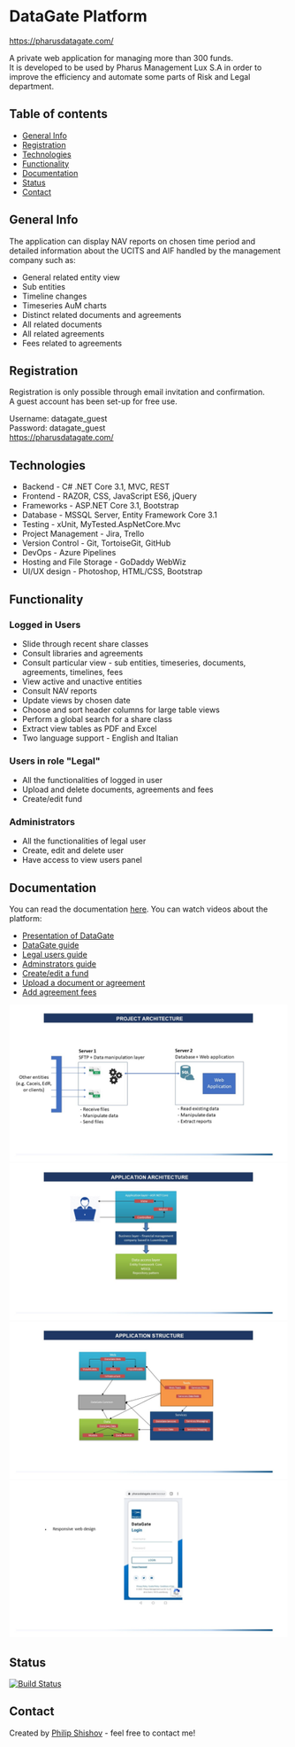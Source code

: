 # DataGate Platform 
https://pharusdatagate.com/ <br />

A private web application for managing more than 300 funds. <br />
It is developed to be used by Pharus Management Lux S.A in order to <br />
improve the efficiency and automate some parts of Risk and Legal department.


## Table of contents
* [General Info](#general-info)
* [Registration](#registration)
* [Technologies](#technologies)
* [Functionality](#functionality)
* [Documentation](#documentation)
* [Status](#status)
* [Contact](#contact)

## General Info

The application can display NAV reports on chosen time period and <br />
detailed information about the UCITS and AIF handled by the management company such as: 
* General related entity view
* Sub entities
* Timeline changes
* Timeseries AuM charts
* Distinct related documents and agreements
* All related documents
* All related agreements
* Fees related to agreements
 
 ## Registration
Registration is only possible through email invitation and confirmation. <br />
A guest account has been set-up for free use. <br />

Username: datagate_guest <br />
Password: datagate_guest <br />
https://pharusdatagate.com/ <br />
 
 ## Technologies
* Backend - C# .NET Core 3.1, MVC, REST
* Frontend - RAZOR, CSS, JavaScript ES6, jQuery
* Frameworks - ASP.NET Core 3.1, Bootstrap
* Database - MSSQL Server, Entity Framework Core 3.1
* Testing - xUnit, MyTested.AspNetCore.Mvc
* Project Management - Jira, Trello
* Version Control - Git, TortoiseGit, GitHub
* DevOps - Azure Pipelines
* Hosting and File Storage - GoDaddy WebWiz
* UI/UX design - Photoshop, HTML/CSS, Bootstrap 

## Functionality 
### Logged in Users
 - Slide through recent share classes
 - Consult libraries and agreements
 - Consult particular view - sub entities, timeseries, documents, agreements, timelines, fees
 - View active and unactive entities
 - Consult NAV reports
 - Update views by chosen date
 - Choose and sort header columns for large table views
 - Perform a global search for a share class
 - Extract view tables as PDF and Excel
 - Two language support - English and Italian
 ### Users in role "Legal"
  - All the functionalities of logged in user
  - Upload and delete documents, agreements and fees
  - Create/edit fund
 ### Administrators
 - All the functionalities of legal user
 - Create, edit and delete user
 - Have access to view users panel

## Documentation
You can read the documentation [here]().
You can watch videos about the platform:
* [Presentation of DataGate]()
* [DataGate guide]()
* [Legal users guide]()
* [Adminstrators guide]()
* [Create/edit a fund]()
* [Upload a document or agreement]()
* [Add agreement fees ]()

![Project-Architecture](Documentation/Resources/Project-Architecture.JPG)
![Application-Architecture](Documentation/Resources/Application-Architecture.JPG)
![Application-Structure](Documentation/Resources/Application-Structure.JPG)
![ResponsiveDesign](Documentation/Resources/ResponsiveDesign.JPG)
  
  ## Status
  [![Build Status](https://dev.azure.com/philshishov/DataGate/_apis/build/status/DataGate-CI?branchName=master)](https://dev.azure.com/philshishov/DataGate/_build/latest?definitionId=1&branchName=master)
  
  ## Contact
Created by [Philip Shishov](https://github.com/PhilShishov) - feel free to contact me!
